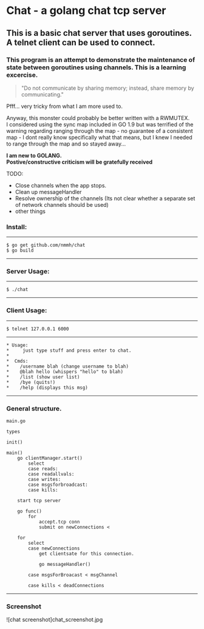 
# Chat - a golang chat tcp server
## This is a basic chat server that uses goroutines. A telnet client can be used to connect.
### This program is an __attempt__ to demonstrate the maintenance of state between goroutines using channels. This is a learning excercise.

>"Do not communicate by sharing memory; instead, share memory by communicating."

Pfff... very tricky from what I am more used to.

Anyway, this monster could probably be better written with a RWMUTEX.   
I considered using the sync map included in GO 1.9 but was terrified of the warning regarding ranging through the map - no guarantee of a consistent map - I dont really know specifically what that means, but I knew I needed to range through the map and so stayed away...

**I am new to GOLANG.**  
**Postive/constructive criticism will be gratefully received**

TODO:  
* Close channels when the app stops.
* Clean up messageHandler
* Resolve ownership of the channels (Its not clear whether a separate set of network channels should be used)
* other things

### Install:  
____________
```
$ go get github.com/nmmh/chat
$ go build
```
____________
### Server Usage:  
____________
```
$ ./chat
```
____________

### Client Usage:  
____________
```
$ telnet 127.0.0.1 6000
```
____________
```
* Usage:
*     just type stuff and press enter to chat.
*
*  Cmds:
*    /username blah (change username to blah)
*    @blah hello (whispers "hello" to blah)
*    /list (show user list)
*    /bye (quits!)
*    /help (displays this msg)
```
____________

### General structure.  
```
main.go

types

init()

main()
	go clientManager.start()		
		select
		case reads:
		case readallvals:
		case writes:
		case msgsforbroadcast:
		case kills:
	
	start tcp server
	
	go func()
		for 
			accept.tcp conn			
			submit on newConnections <		
		
	for 
		select
		case newConnections
			get clientsate for this connection.
			
			go messageHandler()
			
		case msgsForBroacast < msgChannel 
		
		case kills < deadConnections
```
___________			
### Screenshot
![chat screenshot]chat_screenshot.jpg